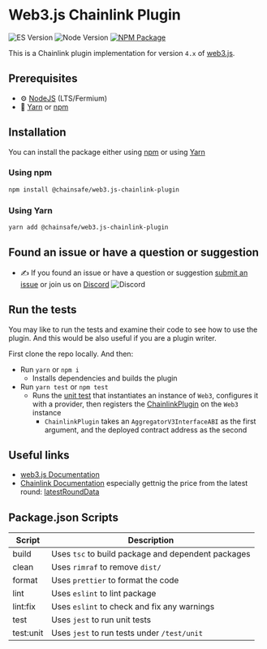 # Web3.js Chainlink Plugin

![ES Version](https://img.shields.io/badge/ES-2020-yellow)
![Node Version](https://img.shields.io/badge/node-14.x-green)
[![NPM Package][npm-image]][npm-url]

This is a Chainlink plugin implementation for version `4.x` of [web3.js](https://github.com/web3/web3.js).

## Prerequisites

-   :gear: [NodeJS](https://nodejs.org/) (LTS/Fermium)
-   :toolbox: [Yarn](https://yarnpkg.com/) or [npm](https://www.npmjs.com/package/npm)

## Installation

You can install the package either using [npm](https://www.npmjs.com/package/web3) or using [Yarn](https://yarnpkg.com/package/web3)

### Using npm

```bash
npm install @chainsafe/web3.js-chainlink-plugin
```

### Using Yarn

```bash
yarn add @chainsafe/web3.js-chainlink-plugin
```

## Found an issue or have a question or suggestion

-   :writing_hand: If you found an issue or have a question or suggestion [submit an issue](https://github.com/ChainSafe/web3.js-plugin-chainlink/issues/new) or join us on [Discord](https://discord.gg/yjyvFRP)
    ![Discord](https://img.shields.io/discord/593655374469660673.svg?label=Discord&logo=discord)

## Run the tests

You may like to run the tests and examine their code to see how to use the plugin. And this would be also useful if you are a plugin writer.

First clone the repo locally. And then:

-   Run `yarn` or `npm i`
    -   Installs dependencies and builds the plugin
-   Run `yarn test` or `npm test`
    -   Runs the [unit test](https://github.com/ChainSafe/web3.js-plugin-chainlink/blob/master/test/unit/plugin.test.ts) that instantiates an instance of `Web3`, configures it with a provider, then registers the [ChainlinkPlugin](https://github.com/ChainSafe/web3.js-plugin-chainlink/blob/master/src/index.ts) on the `Web3` instance
        -   `ChainlinkPlugin` takes an `AggregatorV3InterfaceABI` as the first argument, and the deployed contract address as the second

## Useful links

-   [web3.js Documentation](https://docs.web3js.org/)
-   [Chainlink Documentation](https://docs.chain.link/docs) especially gettnig the price from the latest round: [latestRoundData](https://docs.chain.link/docs/data-feeds/price-feeds/api-reference/#latestrounddata)

## Package.json Scripts

| Script    | Description                                        |
| --------- | -------------------------------------------------- |
| build     | Uses `tsc` to build package and dependent packages |
| clean     | Uses `rimraf` to remove `dist/`                    |
| format    | Uses `prettier` to format the code                 |
| lint      | Uses `eslint` to lint package                      |
| lint:fix  | Uses `eslint` to check and fix any warnings        |
| test      | Uses `jest` to run unit tests                      |
| test:unit | Uses `jest` to run tests under `/test/unit`        |

[npm-image]: https://img.shields.io/npm/v/web3-core-method.svg
[npm-url]: https://npmjs.org/packages/web3
